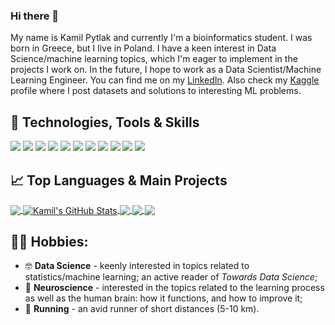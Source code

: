 ### Hi there 👋

My name is Kamil Pytlak and currently I'm a bioinformatics student. I was born in Greece, but I live in Poland. I have a keen interest in Data Science/machine learning topics, which I'm eager to implement in the projects I work on. In the future, I hope to work as a Data Scientist/Machine Learning Engineer. You can find me on my [LinkedIn](https://www.linkedin.com/in/kamil-pytlak/). Also check my [Kaggle](https://www.kaggle.com/kamilpytlak) profile where I post datasets and solutions to interesting ML problems.

## 🔧 Technologies, Tools & Skills

![](https://img.shields.io/badge/System-Windows-informational?style=flat&logo=Windows&logoColor=white&color=2bbc8a)
![](https://img.shields.io/badge/System-Linux-informational?style=flat&logo=Ubuntu&logoColor=white&color=2bbc8a)
![](https://img.shields.io/badge/Editor-PyCharm-informational?style=flat&logo=PyCharm&logoColor=white&color=2bbc8a)
![](https://img.shields.io/badge/Editor-Visual%20Studio%20Code-informational?style=flat&logo=Visual%20Studio%20Code&logoColor=white&color=2bbc8a)
![](https://img.shields.io/badge/Editor-Jupyter%20Notebook-informational?style=flat&logo=Jupyter&logoColor=white&color=2bbc8a)
![](https://img.shields.io/badge/Code-Python-informational?style=flat&logo=Python&logoColor=white&color=2bbc8a)
![](https://img.shields.io/badge/Code-R-informational?style=flat&logo=R&logoColor=white&color=2bbc8a)
![](https://img.shields.io/badge/Code-SQL-informational?style=flat&logo=Databricks&logoColor=white&color=2bbc8a)
![](https://img.shields.io/badge/Shell-Bash-informational?style=flat&logo=Windows%20Terminal&logoColor=white&color=2bbc8a)
![](https://img.shields.io/badge/Statistics-informational?style=flat&logo=Simple%20Analytics&logoColor=white&color=2bbc8a)
![](https://img.shields.io/badge/Machine%20Learning-informational?style=flat&logo=scikit-learn&logoColor=white&color=2bbc8a)



## 📈 Top Languages & Main Projects

<a href="https://github.com/kamilpytlak/kamilpytlak">
  <img align="center" src="https://github-readme-stats.vercel.app/api/top-langs/?username=kamilpytlak&hide=jupyter%20notebook,html,css,javascript,tex&title_color=ffffff&text_color=c9cacc&icon_color=2bbc8a&bg_color=1d1f21&langs_count=3" />
</a>

<a href="https://github.com/kamilpytlak/kamilpytlak">
  <img align="center" src="https://github-readme-stats.vercel.app/api?username=kamilpytlak&show_icons=true&line_height=27&count_private=true&title_color=ffffff&text_color=c9cacc&icon_color=2bbc8a&bg_color=1d1f21" alt="Kamil's GitHub Stats" />
</a>

<a href="https://github.com/kamilpytlak/heart-condition-checker">
  <img align="center" src="https://github-readme-stats.vercel.app/api/pin/?username=kamilpytlak&repo=heart-condition-checker&title_color=ffffff&text_color=c9cacc&icon_color=2bbc8a&bg_color=1d1f21" />
</a>

<a href="https://github.com/kamilpytlak/covid-19-analyzer-R">
  <img align="center" src="https://github-readme-stats.vercel.app/api/pin/?username=kamilpytlak&repo=covid-19-analyzer-R&title_color=ffffff&text_color=c9cacc&icon_color=2bbc8a&bg_color=1d1f21" />
</a>

<a href="https://github.com/kamilpytlak/data-analyses">
  <img align="center" src="https://github-readme-stats.vercel.app/api/pin/?username=kamilpytlak&repo=data-analyses&title_color=ffffff&text_color=c9cacc&icon_color=2bbc8a&bg_color=1d1f21" />
</a>

## 🏃‍♂️ Hobbies:
* 🤓 **Data Science** - keenly interested in topics related to statistics/machine learning; an active reader of *Towards Data Science*;
* 🧠 **Neuroscience** - interested in the topics related to the learning process as well as the human brain: how it functions, and how to improve it;
* 🏃 **Running** - an avid runner of short distances (5-10 km).
